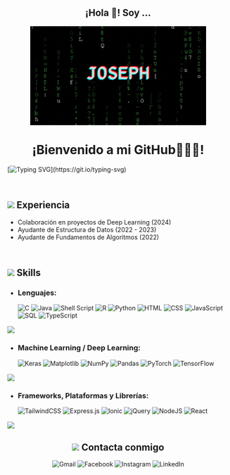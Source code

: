 <h2 align="center">¡Hola 👋! Soy ...</h2>
<p align="center">
  <img align="center" width="400" src="https://raw.githubusercontent.com/JosephDonoso/JosephDonoso/main/img/presentacion.gif" alt="Imagen de presentaión"/>
</p>
<h1 align="center">¡Bienvenido a mi GitHub👨🏻‍💻!</h1>

[![Typing SVG](https://readme-typing-svg.demolab.com?font=Goldman&weight=700&size=30&duration=3000&pause=500&color=0FBB3F&center=true&vCenter=true&random=false&width=1000&height=80&lines=Tengo+22+a%C3%B1os+y+vivo+en+Casablanca%2C+Chile;Estudiante+de+Ing.+Civil+Inform%C3%A1tica+de+la+PUCV;Interesado+en+IA+y+desarrollo+web.)](https://git.io/typing-svg)

<br>
<h2><img src = "https://github.com/7oSkaaa/7oSkaaa/blob/main/Images/about_me.gif?raw=true" width = 30px> Experiencia</h2>

- Colaboración en proyectos de Deep Learning (2024)
- Ayudante de Estructura de Datos (2022 - 2023)
- Ayudante de Fundamentos de Algoritmos (2022)

<br>
<h2><img src="https://media2.giphy.com/media/QssGEmpkyEOhBCb7e1/giphy.gif?cid=ecf05e47a0n3gi1bfqntqmob8g9aid1oyj2wr3ds3mg700bl&rid=giphy.gif" width ="25"> Skills</h2>


<p align="center">
    
 - ### **Lenguajes:**
  
    ![C](https://img.shields.io/badge/C-%2300599C.svg?style=for-the-badge&logo=c&logoColor=white)
    ![Java](https://img.shields.io/badge/Java-%23ED8B00.svg?style=for-the-badge&logo=java&logoColor=white)
    ![Shell Script](https://img.shields.io/badge/shell_script-%23121011.svg?style=for-the-badge&logo=gnu-bash&logoColor=white)
    ![R](https://img.shields.io/badge/R-%23276DC3.svg?style=for-the-badge&logo=r&logoColor=white)
    ![Python](https://img.shields.io/badge/Python-%2314354C.svg?style=for-the-badge&logo=python&logoColor=white)
    ![HTML](https://img.shields.io/badge/HTML-%23E34F26.svg?style=for-the-badge&logo=html5&logoColor=white)
    ![CSS](https://img.shields.io/badge/CSS-%231572B6.svg?style=for-the-badge&logo=css3&logoColor=white)
    ![JavaScript](https://img.shields.io/badge/JavaScript-%23323330.svg?style=for-the-badge&logo=javascript&logoColor=%23F7DF1E)
    ![SQL](https://img.shields.io/badge/SQL-%234479A1.svg?style=for-the-badge&logo=sql&logoColor=white)
    ![TypeScript](https://img.shields.io/badge/typescript-%23007ACC.svg?style=for-the-badge&logo=typescript&logoColor=white)

<img align="center" src="https://user-images.githubusercontent.com/73097560/115834477-dbab4500-a447-11eb-908a-139a6edaec5c.gif"/>

  - ### **Machine Learning / Deep Learning:**

    ![Keras](https://img.shields.io/badge/Keras-%23D00000.svg?style=for-the-badge&logo=Keras&logoColor=white)
    ![Matplotlib](https://img.shields.io/badge/Matplotlib-%23ffffff.svg?style=for-the-badge&logo=Matplotlib&logoColor=black)
    ![NumPy](https://img.shields.io/badge/numpy-%23013243.svg?style=for-the-badge&logo=numpy&logoColor=white)
    ![Pandas](https://img.shields.io/badge/pandas-%23150458.svg?style=for-the-badge&logo=pandas&logoColor=white)
    ![PyTorch](https://img.shields.io/badge/PyTorch-%23EE4C2C.svg?style=for-the-badge&logo=PyTorch&logoColor=white)
    ![TensorFlow](https://img.shields.io/badge/TensorFlow-%23FF6F00.svg?style=for-the-badge&logo=TensorFlow&logoColor=white)

<img align="center" src="https://user-images.githubusercontent.com/73097560/115834477-dbab4500-a447-11eb-908a-139a6edaec5c.gif"/>

  - ### **Frameworks, Plataformas y Librerías:**

    ![TailwindCSS](https://img.shields.io/badge/tailwindcss-%2338B2AC.svg?style=for-the-badge&logo=tailwind-css&logoColor=white)
    ![Express.js](https://img.shields.io/badge/express.js-%23404d59.svg?style=for-the-badge&logo=express&logoColor=%2361DAFB)
    ![Ionic](https://img.shields.io/badge/Ionic-%233880FF.svg?style=for-the-badge&logo=Ionic&logoColor=white)
    ![jQuery](https://img.shields.io/badge/jquery-%230769AD.svg?style=for-the-badge&logo=jquery&logoColor=white)
    ![NodeJS](https://img.shields.io/badge/node.js-6DA55F?style=for-the-badge&logo=node.js&logoColor=white)
    ![React](https://img.shields.io/badge/react-%2320232a.svg?style=for-the-badge&logo=react&logoColor=%2361DAFB)
  
<img align="center" src="https://user-images.githubusercontent.com/73097560/115834477-dbab4500-a447-11eb-908a-139a6edaec5c.gif"/>
<br>
<h2 align="center"><img src='https://raw.githubusercontent.com/ShahriarShafin/ShahriarShafin/main/Assets/handshake.gif' width="50"> Contacta conmigo</h2>

<p>
<div align="center">

![Gmail](https://img.shields.io/badge/Gmail-D14836?style=for-the-badge&logo=gmail&logoColor=white)
![Facebook](https://img.shields.io/badge/Facebook-%231877F2.svg?style=for-the-badge&logo=Facebook&logoColor=white)
![Instagram](https://img.shields.io/badge/Instagram-%23E4405F.svg?style=for-the-badge&logo=Instagram&logoColor=white)
![LinkedIn](https://img.shields.io/badge/linkedin-%230077B5.svg?style=for-the-badge&logo=linkedin&logoColor=white)
  
</div>
</p>

